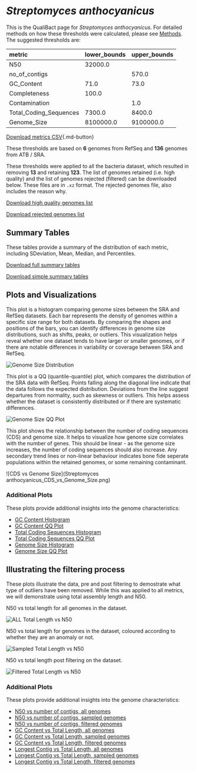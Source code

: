 # *Streptomyces anthocyanicus*

This is the QualiBact page for *Streptomyces anthocyanicus*. For detailed methods on how these thresholds were calculated, please see [Methods](../../methods.md).
The suggested thresholds are: 

| metric                 | lower_bounds   | upper_bounds   |
|:-----------------------|:---------------|:---------------|
| N50                    | 32000.0        |                |
| no_of_contigs          |                | 570.0          |
| GC_Content             | 71.0           | 73.0           |
| Completeness           | 100.0          |                |
| Contamination          |                | 1.0            |
| Total_Coding_Sequences | 7300.0         | 8400.0         |
| Genome_Size            | 8100000.0      | 9100000.0      |

[Download metrics CSV](Streptomyces_anthocyanicus_metrics.csv){.md-button}


These thresholds are based on **6** genomes from RefSeq and **136** genomes from ATB / SRA.

These thresholds were applied to all the bacteria dataset, which resulted in removing **13** and retaining **123**.
The list of genomes retained (i.e. high quality) and the list of genomes rejected (filtered) can be downloaded below. These files are in `.xz` format. The rejected genomes file, also includes the reason why.

[Download high quality genomes list](Streptomyces_anthocyanicus_high_quality_genomes.csv.xz)


[Download rejected genomes list](Streptomyces_anthocyanicus_filtered_out_genomes.csv.xz)



## Summary Tables
These tables provide a summary of the distribution of each metric, including SDeviation, Mean, Median, and Percentiles.

[Download full summary tables](summary.csv)

[Download simple summary tables](selected_summary.csv)

## Plots and Visualizations

This plot is a histogram comparing genome sizes between the SRA and RefSeq datasets. Each bar represents the density of genomes within a specific size range for both datasets. By comparing the shapes and positions of the bars, you can identify differences in genome size distributions, such as shifts, peaks, or outliers. This visualization helps reveal whether one dataset tends to have larger or smaller genomes, or if there are notable differences in variability or coverage between SRA and RefSeq.

![Genome Size Distribution](Genome_Size_refseq_histogram_kde.png)

This plot is a QQ (quantile-quantile) plot, which compares the distribution of the SRA data with RefSeq. Points falling along the diagonal line indicate that the data follows the expected distribution. Deviations from the line suggest departures from normality, such as skewness or outliers. This helps assess whether the dataset is consistently distributed or if there are systematic differences.

![Genome Size QQ Plot](Genome_Size_refseq_qqplot.png)

This plot shows the relationship between the number of coding sequences (CDS) and genome size. It helps to visualize how genome size correlates with the number of genes. This should be linear - as the genome size increases, the number of coding sequences should also increase. Any secondary trend lines or non-linear behaviour indicates bone fide seperate populations within the retained genomes, or some remaining contaminant. 

![CDS vs Genome Size](Streptomyces anthocyanicus_CDS_vs_Genome_Size.png)

### Additional Plots

These plots provide additional insights into the genome characteristics:

- [GC Content Histogram](GC_Content_refseq_histogram_kde.png)
- [GC Content QQ Plot](GC_Content_refseq_qqplot.png)
- [Total Coding Sequences Histogram](Total_Coding_Sequences_refseq_histogram_kde.png)
- [Total Coding Sequences QQ Plot](Total_Coding_Sequences_refseq_qqplot.png)
- [Genome Size Histogram](Genome_Size_refseq_histogram_kde.png)
- [Genome Size QQ Plot](Genome_Size_refseq_qqplot.png)
## Illustrating the filtering process
These plots illustrate the data, pre and post filtering to demostrate what type of outliers have been removed. While this was applied to all metrics, we will demonstrate using total assembly length and N50.

N50 vs total length for all genomes in the dataset.

![ALL Total Length vs N50](Streptomyces_anthocyanicus_all_total_length_N50.png)

N50 vs total length for genomes in the dataset, coloured according to whether they are an anomaly or not.

![Sampled Total Length vs N50](Streptomyces_anthocyanicus_sample_total_length_N50.png)

N50 vs total length post filtering on the dataset.

![Filtered Total Length vs N50](Streptomyces_anthocyanicus_filt_total_length_N50.png)

### Additional Plots

These plots provide additional insights into the genome characteristics:

- [N50 vs number of contigs, all genomes](Streptomyces_anthocyanicus_all_N50_number.png)
- [N50 vs number of contigs, sampled genomes](Streptomyces_anthocyanicus_sample_N50_number.png)
- [N50 vs number of contigs, filtered genomes](Streptomyces_anthocyanicus_filt_N50_number.png)
- [GC Content vs Total Length, all genomes](Streptomyces_anthocyanicus_all_total_length_GC_Content.png)
- [GC Content vs Total Length, sampled genomes](Streptomyces_anthocyanicus_sample_total_length_GC_Content.png)
- [GC Content vs Total Length, filtered genomes](Streptomyces_anthocyanicus_filt_total_length_GC_Content.png)
- [Longest Contig vs Total Length, all genomes](Streptomyces_anthocyanicus_all_total_length_longest.png)
- [Longest Contig vs Total Length, sampled genomes](Streptomyces_anthocyanicus_sample_total_length_longest.png)
- [Longest Contig vs Total Length, filtered genomes](Streptomyces_anthocyanicus_filt_total_length_longest.png)
